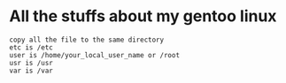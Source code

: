 # All the stuffs about my gentoo linux
	copy all the file to the same directory
	etc is /etc
	user is /home/your_local_user_name or /root
	usr is /usr
	var is /var
